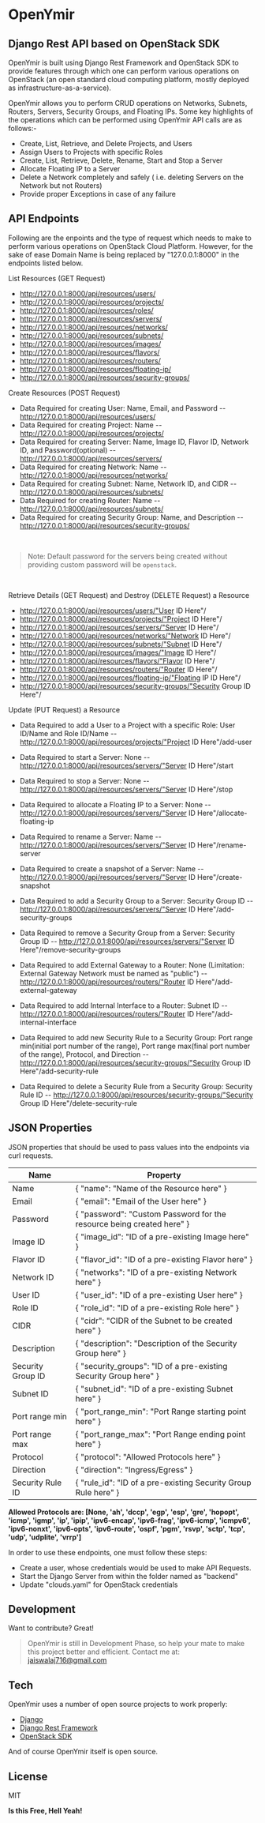 # OpenYmir
## Django Rest API based on OpenStack SDK



OpenYmir is built using Django Rest Framework and OpenStack SDK to provide  features through which one can perform various operations on OpenStack (an open standard cloud computing platform, mostly deployed as infrastructure-as-a-service). 

OpenYmir allows you to perform CRUD operations on Networks, Subnets, Routers, Servers, Security Groups, and Floating IPs. Some key highlights of the operations which can be performed using OpenYmir API calls are as follows:-

- Create, List, Retrieve, and Delete Projects, and Users
- Assign Users to Projects with specific Roles
- Create, List, Retrieve, Delete, Rename, Start and Stop a Server
- Allocate Floating IP to a Server
- Delete a Network completely and safely ( i.e. deleting Servers on the Network but not Routers)
- Provide proper Exceptions in case of any failure


## API Endpoints
Following are the enpoints and the type of request which needs to make to perform various operations on OpenStack Cloud Platform. However, for the sake of ease Domain Name is being replaced by "127.0.0.1:8000" in the endpoints listed below.

List Resources (GET Request)
- http://127.0.0.1:8000/api/resources/users/
- http://127.0.0.1:8000/api/resources/projects/
- http://127.0.0.1:8000/api/resources/roles/
- http://127.0.0.1:8000/api/resources/servers/
- http://127.0.0.1:8000/api/resources/networks/
- http://127.0.0.1:8000/api/resources/subnets/
- http://127.0.0.1:8000/api/resources/images/
- http://127.0.0.1:8000/api/resources/flavors/
- http://127.0.0.1:8000/api/resources/routers/
- http://127.0.0.1:8000/api/resources/floating-ip/
- http://127.0.0.1:8000/api/resources/security-groups/

Create Resources (POST Request)
- Data Required for creating User: Name, Email, and Password
-- http://127.0.0.1:8000/api/resources/users/
- Data Required for creating Project: Name
-- http://127.0.0.1:8000/api/resources/projects/
- Data Required for creating Server: Name, Image ID, Flavor ID, Network ID, and Password(optional)
-- http://127.0.0.1:8000/api/resources/servers/
- Data Required for creating Network: Name
-- http://127.0.0.1:8000/api/resources/networks/
- Data Required for creating Subnet: Name, Network ID, and CIDR
-- http://127.0.0.1:8000/api/resources/subnets/
- Data Required for creating Router: Name
-- http://127.0.0.1:8000/api/resources/subnets/
- Data Required for creating Security Group: Name, and Description
-- http://127.0.0.1:8000/api/resources/security-groups/

<br/>

>Note: Default password for the servers being created without providing custom password will be `openstack`.

<br/>

Retrieve Details (GET Request) and Destroy (DELETE Request) a Resource
- http://127.0.0.1:8000/api/resources/users/"User ID Here"/
- http://127.0.0.1:8000/api/resources/projects/"Project ID Here"/
- http://127.0.0.1:8000/api/resources/servers/"Server ID Here"/
- http://127.0.0.1:8000/api/resources/networks/"Network ID Here"/
- http://127.0.0.1:8000/api/resources/subnets/"Subnet ID Here"/
- http://127.0.0.1:8000/api/resources/images/"Image ID Here"/
- http://127.0.0.1:8000/api/resources/flavors/"Flavor ID Here"/
- http://127.0.0.1:8000/api/resources/routers/"Router ID Here"/
- http://127.0.0.1:8000/api/resources/floating-ip/"Floating IP ID Here"/
- http://127.0.0.1:8000/api/resources/security-groups/"Security Group ID Here"/

Update (PUT Request) a Resource

- Data Required to add a User to a Project with a specific Role: User ID/Name and Role ID/Name
-- http://127.0.0.1:8000/api/resources/projects/"Project ID Here"/add-user


- Data Required to start a Server: None
-- http://127.0.0.1:8000/api/resources/servers/"Server ID Here"/start
- Data Required to stop a Server: None
-- http://127.0.0.1:8000/api/resources/servers/"Server ID Here"/stop
- Data Required to allocate a Floating IP to a Server: None
-- http://127.0.0.1:8000/api/resources/servers/"Server ID Here"/allocate-floating-ip
- Data Required to rename a Server: Name
-- http://127.0.0.1:8000/api/resources/servers/"Server ID Here"/rename-server
- Data Required to create a snapshot of a Server: Name
-- http://127.0.0.1:8000/api/resources/servers/"Server ID Here"/create-snapshot
- Data Required to add a Security Group to a Server: Security Group ID
-- http://127.0.0.1:8000/api/resources/servers/"Server ID Here"/add-security-groups
- Data Required to remove a Security Group from a Server: Security Group ID
-- http://127.0.0.1:8000/api/resources/servers/"Server ID Here"/remove-security-groups


- Data Required to add External Gateway to a Router: None (Limitation: External Gateway Network must be named as "public")
-- http://127.0.0.1:8000/api/resources/routers/"Router ID Here"/add-external-gateway
- Data Required to add Internal Interface to a Router: Subnet ID
-- http://127.0.0.1:8000/api/resources/routers/"Router ID Here"/add-internal-interface


- Data Required to add new Security Rule to a Security Group: Port range min(initial port number of the range), Port range max(final port number of the range), Protocol, and Direction
-- http://127.0.0.1:8000/api/resources/security-groups/"Security Group ID Here"/add-security-rule
- Data Required to delete a Security Rule from a Security Group: Security Rule ID
-- http://127.0.0.1:8000/api/resources/security-groups/"Security Group ID Here"/delete-security-rule

## JSON Properties
JSON properties that should be used to pass values into the endpoints via curl requests.

| Name | Property |
| ---- | -------- |
| Name | { "name": "Name of the Resource here" } |
| Email | { "email": "Email of the User here" } |
| Password | { "password": "Custom Password for the resource being created here" } |
| Image ID | { "image_id": "ID of a pre-existing Image here" } |
| Flavor ID | { "flavor_id": "ID of a pre-existing Flavor here" } |
| Network ID | { "networks": "ID of a pre-existing Network here" } |
| User ID | { "user_id": "ID of a pre-existing User here" } |
| Role ID | { "role_id": "ID of a pre-existing Role here" } |
| CIDR | { "cidr": "CIDR of the Subnet to be created here" } |
| Description  | { "description": "Description of the Security Group here" } |
| Security Group ID | { "security_groups": "ID of a pre-existing Security Group here" } |
| Subnet ID | { "subnet_id": "ID of a pre-existing Subnet here" } |
| Port range min | { "port_range_min": "Port Range starting point here" } |
| Port range max | { "port_range_max": "Port Range ending point here" } |
| Protocol | { "protocol": "Allowed Protocols here" } |
| Direction | { "direction": "Ingress/Egress" } |
| Security Rule ID | { "rule_id": "ID of a pre-existing Security Group Rule here" } |

**Allowed Protocols are: [None, 'ah', 'dccp', 'egp', 'esp', 'gre', 'hopopt', 'icmp', 'igmp', 'ip', 'ipip', 'ipv6-encap', 'ipv6-frag', 'ipv6-icmp', 'icmpv6', 'ipv6-nonxt', 'ipv6-opts', 'ipv6-route', 'ospf', 'pgm', 'rsvp', 'sctp', 'tcp', 'udp', 'udplite', 'vrrp']**

In order to use these endpoints, one must follow these steps: 
- Create a user, whose credentials would be used to make API Requests.
- Start the Django Server from within the folder named as "backend"
- Update "clouds.yaml" for OpenStack credentials

## Development

Want to contribute? Great!
> OpenYmir is still in Development Phase, so help your mate to make this project better and efficient.
> Contact me at: jaiswalaj716@gmail.com

## Tech

OpenYmir uses a number of open source projects to work properly:

- [Django](https://www.djangoproject.com/)
- [Django Rest Framework](https://www.django-rest-framework.org/)
- [OpenStack SDK](https://docs.openstack.org/openstacksdk/latest/)

And of course OpenYmir itself is open source.

## License
MIT

**Is this Free, Hell Yeah!**
